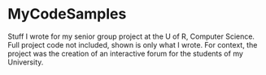 # MyCodeSamples
Stuff I wrote for my senior group project at the U of R, Computer Science.
Full project code not included, shown is only what I wrote.
For context, the project was the creation of an interactive forum for the students of my University.
